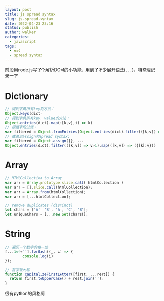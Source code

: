 ```yaml
---
layout: post
title: js spread syntax
slug: js-spread-syntax
date: 2022-04-23 23:16
status: publish
author: walker
categories: 
  - javascript
tags:
  - es6
  - spread syntax
---
```


前段用node.js写了个解析DOM的小功能，用到了不少展开语法(`...`)，特整理记录一下

# Dictionary

```javascript
// 得到字典所有key的方法：
Object.keys(dict)
// 得到字典所有key, value的方法： 
Object.entries(dict).map(([k,v],i) => k)
// 根据字段过滤：
var filtered = Object.fromEntries(Object.entries(dict).filter(([k,v]) => v>1));
// 或者用assign和spread syntax:
var filtered = Object.assign({}, ...
Object.entries(dict).filter(([k,v]) => v>1).map(([k,v]) => ({[k]:v}))
```

# Array

```javascript
// HTMLCollection to Array
var arr = Array.prototype.slice.call( htmlCollection )
var arr = [].slice.call(htmlCollection);
var arr = Array.from(htmlCollection);
var arr = [...htmlCollection];

// remove duplicates (distinct)
let chars = ['A', 'B', 'A', 'C', 'B'];
let uniqueChars = [...new Set(chars)];
```

# String

```javascript
// 遍历一个数字的每一位
[...1e4+''].forEach((_, i) => {
        console.log(i)
});

// 首字母大写
function capitalizeFirstLetter([first, ...rest]) {
  return first.toUpperCase() + rest.join('');
}
```

很有python的风格啊